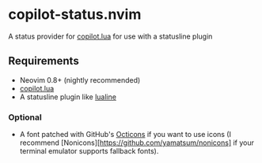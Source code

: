 # copilot-status.nvim

A status provider for [copilot.lua][copilot] for use with a statusline plugin

## Requirements

- Neovim 0.8+ (nightly recommended)
- [copilot.lua][copilot]
- A statusline plugin like [lualine][lualine]

### Optional

- A font patched with GitHub's [Octicons][octicons] if you want to use icons (I recommend [Nonicons][https://github.com/yamatsum/nonicons] if your terminal emulator supports fallback fonts).

[copilot]: https://github.com/zbirenbaum/copilot.lua
[lualine]: https://github.com/nvim-lualine/lualine.nvim
[octicons]: https://github.com/primer/octicons


